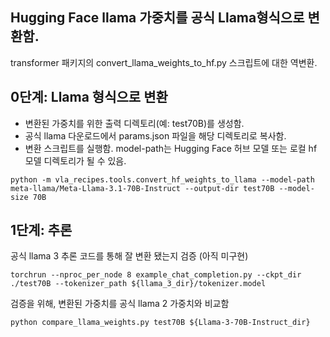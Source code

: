 ## Hugging Face llama 가중치를 공식 Llama형식으로 변환함.
transformer 패키지의 convert_llama_weights_to_hf.py 스크립트에 대한 역변환.

## 0단계: Llama 형식으로 변환
- 변환된 가중치를 위한 출력 디렉토리(예: test70B)를 생성함.  
- 공식 llama 다운로드에서 params.json 파일을 해당 디렉토리로 복사함.  
- 변환 스크립트를 실행함. model-path는 Hugging Face 허브 모델 또는 로컬 hf 모델 디렉토리가 될 수 있음.
```
python -m vla_recipes.tools.convert_hf_weights_to_llama --model-path meta-llama/Meta-Llama-3.1-70B-Instruct --output-dir test70B --model-size 70B
```



## 1단계: 추론  
공식 llama 3 추론 코드를 통해 잘 변환 됐는지 검증 (아직 미구현)
```
torchrun --nproc_per_node 8 example_chat_completion.py --ckpt_dir ./test70B --tokenizer_path ${llama_3_dir}/tokenizer.model
```

검증을 위해, 변환된 가중치를 공식 llama 2 가중치와 비교함  
```
python compare_llama_weights.py test70B ${Llama-3-70B-Instruct_dir}
```